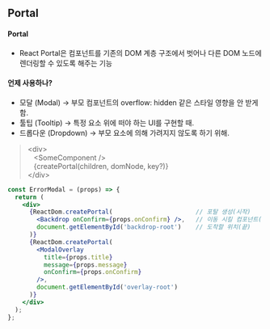 ## Portal


#### Portal
- React Portal은 컴포넌트를 기존의 DOM 계층 구조에서 벗어나 다른 DOM 노드에 렌더링할 수 있도록 해주는 기능

#### 언제 사용하나?
- 모달 (Modal) → 부모 컴포넌트의 overflow: hidden 같은 스타일 영향을 안 받게 함.
- 툴팁 (Tooltip) → 특정 요소 위에 떠야 하는 UI를 구현할 때.
- 드롭다운 (Dropdown) → 부모 요소에 의해 가려지지 않도록 하기 위해.
> \<div> <br>
> &nbsp;&nbsp;  \<SomeComponent /> <br>
> &nbsp;&nbsp;   {createPortal(children, domNode, key?)} <br>
> \</div>
```jsx
const ErrorModal = (props) => {
  return (
    <div>
      {ReactDom.createPortal(                       // 포탈 생성(시작)
        <Backdrop onConfirm={props.onConfirm} />,   // 이동 시킬 컴포넌트(대상)
        document.getElementById('backdrop-root')    // 도착할 위치(끝)
      )}
      {ReactDom.createPortal(
        <ModalOverlay
          title={props.title}
          message={props.message}
          onConfirm={props.onConfirm}
        />,
        document.getElementById('overlay-root')
      )}
    </div>
  );
};
```


